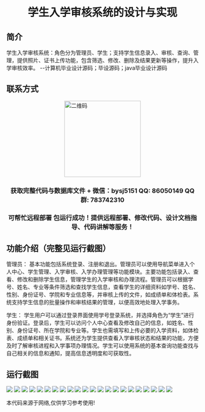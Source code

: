 <p><h1 align="center">学生入学审核系统的设计与实现</h1></p>

## 简介
学生入学审核系统：角色分为管理员、学生；支持学生信息录入、审核、查询、管理，提供照片、证书上传功能，包含筛选、修改、删除及结果更新等操作，提升入学审核效率。    --计算机毕业设计源码；毕设源码；java毕业设计源码


## 联系方式
<img src="https://bs-1329754181.cos.ap-shanghai.myqcloud.com/wx.jpg" alt="二维码" style="display: block; margin: 0 auto;" width="200px">
<p><h3 align="center">获取完整代码与数据库文件 + 微信：bysj5151 QQ: 86050149 QQ群: 783742310</h3></p>
<p><h3 align="center">可帮忙远程部署 包运行成功！提供远程部署、修改代码、设计文档指导、代码讲解等服务！</h3></p>

## 功能介绍（完整见运行截图）
管理员： 基本功能包括系统登录、注册和退出。管理员可以使用导航菜单进入个人中心、学生管理、入学审核、入学办理管理等功能模块。主要功能包括录入、查看、修改和删除学生信息，管理学生的入学审核和办理流程。管理员可以根据学号、姓名、专业等条件筛选和查找学生信息，查看学生的详细资料如学号、姓名、性别、身份证号、学院和专业信息等，并审核上传的文件，如成绩单和体检表。系统支持学生信息的批量操作和审核结果的管理，以便高效地处理入学事务。

学生： 学生用户可以通过登录界面使用学号登录系统，并选择角色为“学生”进行身份验证。登录后，学生可以访问个人中心查看及修改自己的信息，如姓名、性别、身份证号、所在学院和专业等。学生也需填写和上传必要的入学资料，如体检表、成绩单和相关证书。系统还为学生提供查看入学审核状态和结果的功能，方便及时了解审核进程和入学事项办理情况。学生可以使用系统的基本查询功能查找与自己相关的信息和通知，提高信息透明度和可获取性。


## 运行截图
![](https://bs-1329754181.cos.ap-shanghai.myqcloud.com/spring/StudentEnrollmentReviewSystemDesignAndImplementation/img/001.jpg)
![](https://bs-1329754181.cos.ap-shanghai.myqcloud.com/spring/StudentEnrollmentReviewSystemDesignAndImplementation/img/002.jpg)
![](https://bs-1329754181.cos.ap-shanghai.myqcloud.com/spring/StudentEnrollmentReviewSystemDesignAndImplementation/img/003.jpg)
![](https://bs-1329754181.cos.ap-shanghai.myqcloud.com/spring/StudentEnrollmentReviewSystemDesignAndImplementation/img/004.jpg)
![](https://bs-1329754181.cos.ap-shanghai.myqcloud.com/spring/StudentEnrollmentReviewSystemDesignAndImplementation/img/005.jpg)
![](https://bs-1329754181.cos.ap-shanghai.myqcloud.com/spring/StudentEnrollmentReviewSystemDesignAndImplementation/img/006.jpg)
![](https://bs-1329754181.cos.ap-shanghai.myqcloud.com/spring/StudentEnrollmentReviewSystemDesignAndImplementation/img/007.jpg)
![](https://bs-1329754181.cos.ap-shanghai.myqcloud.com/spring/StudentEnrollmentReviewSystemDesignAndImplementation/img/008.jpg)
![](https://bs-1329754181.cos.ap-shanghai.myqcloud.com/spring/StudentEnrollmentReviewSystemDesignAndImplementation/img/009.jpg)
![](https://bs-1329754181.cos.ap-shanghai.myqcloud.com/spring/StudentEnrollmentReviewSystemDesignAndImplementation/img/010.jpg)
![](https://bs-1329754181.cos.ap-shanghai.myqcloud.com/spring/StudentEnrollmentReviewSystemDesignAndImplementation/img/011.jpg)
![](https://bs-1329754181.cos.ap-shanghai.myqcloud.com/spring/StudentEnrollmentReviewSystemDesignAndImplementation/img/012.jpg)
![](https://bs-1329754181.cos.ap-shanghai.myqcloud.com/spring/StudentEnrollmentReviewSystemDesignAndImplementation/img/013.jpg)
![](https://bs-1329754181.cos.ap-shanghai.myqcloud.com/spring/StudentEnrollmentReviewSystemDesignAndImplementation/img/014.jpg)
![](https://bs-1329754181.cos.ap-shanghai.myqcloud.com/spring/StudentEnrollmentReviewSystemDesignAndImplementation/img/015.jpg)
![](https://bs-1329754181.cos.ap-shanghai.myqcloud.com/spring/StudentEnrollmentReviewSystemDesignAndImplementation/img/016.jpg)
![](https://bs-1329754181.cos.ap-shanghai.myqcloud.com/spring/StudentEnrollmentReviewSystemDesignAndImplementation/img/017.jpg)
![](https://bs-1329754181.cos.ap-shanghai.myqcloud.com/spring/StudentEnrollmentReviewSystemDesignAndImplementation/img/018.jpg)
![](https://bs-1329754181.cos.ap-shanghai.myqcloud.com/spring/StudentEnrollmentReviewSystemDesignAndImplementation/img/019.jpg)
![](https://bs-1329754181.cos.ap-shanghai.myqcloud.com/spring/StudentEnrollmentReviewSystemDesignAndImplementation/img/020.jpg)
![](https://bs-1329754181.cos.ap-shanghai.myqcloud.com/spring/StudentEnrollmentReviewSystemDesignAndImplementation/img/021.jpg)
![](https://bs-1329754181.cos.ap-shanghai.myqcloud.com/spring/StudentEnrollmentReviewSystemDesignAndImplementation/img/022.jpg)

<p>本代码来源于网络,仅供学习参考使用!</p>
